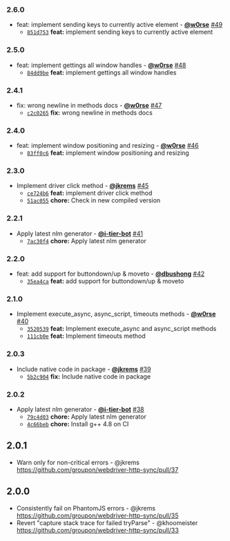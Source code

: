 ### 2.6.0

* feat: implement sending keys to currently active element - **[@w0rse](https://github.com/w0rse)** [#49](https://github.com/groupon/webdriver-http-sync/pull/49)
  - [`851d753`](https://github.com/groupon/webdriver-http-sync/commit/851d753c2ec788840d54d5d93a9278397b9f2af8) **feat:** implement sending keys to currently active element


### 2.5.0

* feat: implement gettings all window handles - **[@w0rse](https://github.com/w0rse)** [#48](https://github.com/groupon/webdriver-http-sync/pull/48)
  - [`84dd9be`](https://github.com/groupon/webdriver-http-sync/commit/84dd9be957e8a417a3ef7c513ae3f90aafb4b7ce) **feat:** implement gettings all window handles


### 2.4.1

* fix: wrong newline in methods docs - **[@w0rse](https://github.com/w0rse)** [#47](https://github.com/groupon/webdriver-http-sync/pull/47)
  - [`c2c0265`](https://github.com/groupon/webdriver-http-sync/commit/c2c0265bb832020d37141f85f2b8ba6e3840be6a) **fix:** wrong newline in methods docs


### 2.4.0

* feat: implement window positioning and resizing - **[@w0rse](https://github.com/w0rse)** [#46](https://github.com/groupon/webdriver-http-sync/pull/46)
  - [`83ff0c6`](https://github.com/groupon/webdriver-http-sync/commit/83ff0c6b6e3ba49a4e8e5bf421ca14cb9d47286e) **feat:** implement window positioning and resizing


### 2.3.0

* Implement driver click method - **[@jkrems](https://github.com/jkrems)** [#45](https://github.com/groupon/webdriver-http-sync/pull/45)
  - [`ce724b6`](https://github.com/groupon/webdriver-http-sync/commit/ce724b639fbe978cc8afa3325580ff9db5fbd625) **feat:** implement driver click method
  - [`51ac055`](https://github.com/groupon/webdriver-http-sync/commit/51ac055fbb2c8dc893bd7eee7f8cd6c21c57a325) **chore:** Check in new compiled version


### 2.2.1

* Apply latest nlm generator - **[@i-tier-bot](https://github.com/i-tier-bot)** [#41](https://github.com/groupon/webdriver-http-sync/pull/41)
  - [`7ac30f4`](https://github.com/groupon/webdriver-http-sync/commit/7ac30f4609f91d6ec5e4e724492eccd39073f5f1) **chore:** Apply latest nlm generator


### 2.2.0

* feat: add support for buttondown/up & moveto - **[@dbushong](https://github.com/dbushong)** [#42](https://github.com/groupon/webdriver-http-sync/pull/42)
  - [`35ea4ca`](https://github.com/groupon/webdriver-http-sync/commit/35ea4ca6f3fda0480925613c42d73f702e333100) **feat:** add support for buttondown/up & moveto


### 2.1.0

* Implement execute_async, async_script, timeouts methods - **[@w0rse](https://github.com/w0rse)** [#40](https://github.com/groupon/webdriver-http-sync/pull/40)
  - [`3520539`](https://github.com/groupon/webdriver-http-sync/commit/35205398efef9e238b67de35c3a8586c43572f6b) **feat:** Implement execute_async and async_script methods
  - [`111cb0e`](https://github.com/groupon/webdriver-http-sync/commit/111cb0e6d4d8460b5c68becdce23db0ec1db8610) **feat:** Implement timeouts method


### 2.0.3

* Include native code in package - **[@jkrems](https://github.com/jkrems)** [#39](https://github.com/groupon/webdriver-http-sync/pull/39)
  - [`5b2c904`](https://github.com/groupon/webdriver-http-sync/commit/5b2c90449bccd0174400f34c1895ab05fe5025b7) **fix:** Include native code in package


### 2.0.2

* Apply latest nlm generator - **[@i-tier-bot](https://github.com/i-tier-bot)** [#38](https://github.com/groupon/webdriver-http-sync/pull/38)
  - [`79c4d03`](https://github.com/groupon/webdriver-http-sync/commit/79c4d038288790c0da3be036d979737c17b2ebb2) **chore:** Apply latest nlm generator
  - [`4c66beb`](https://github.com/groupon/webdriver-http-sync/commit/4c66bebfe8d37e444ebdc0f8b8f5ab2a3bbb97f2) **chore:** Install g++ 4.8 on CI


2.0.1
-----
* Warn only for non-critical errors - @jkrems
  https://github.com/groupon/webdriver-http-sync/pull/37

2.0.0
-----
* Consistently fail on PhantomJS errors - @jkrems
  https://github.com/groupon/webdriver-http-sync/pull/35
* Revert "capture stack trace for failed tryParse" - @khoomeister
  https://github.com/groupon/webdriver-http-sync/pull/33

